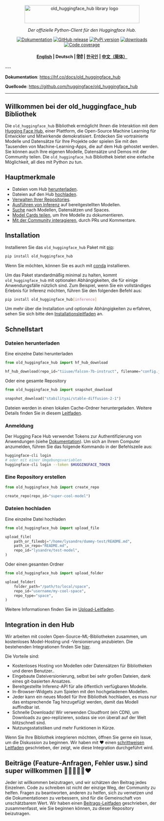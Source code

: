 <p align="center">
  <br/>
    <img alt="old_huggingface_hub library logo" src="https://huggingface.co/datasets/huggingface/documentation-images/raw/main/old_huggingface_hub.svg" width="376" height="59" style="max-width: 100%;">
  <br/>
</p>

<p align="center">
    <i>Der offizielle Python-Client für den Huggingface Hub.</i>
</p>

<p align="center">
    <a href="https://huggingface.co/docs/old_huggingface_hub/de/index"><img alt="Dokumentation" src="https://img.shields.io/website/http/huggingface.co/docs/old_huggingface_hub/index.svg?down_color=red&down_message=offline&up_message=online&label=doc"></a>
    <a href="https://github.com/huggingface/old_huggingface_hub/releases"><img alt="GitHub release" src="https://img.shields.io/github/release/huggingface/old_huggingface_hub.svg"></a>
    <a href="https://github.com/huggingface/old_huggingface_hub"><img alt="PyPi version" src="https://img.shields.io/pypi/pyversions/old_huggingface_hub.svg"></a>
    <a href="https://pypi.org/project/old-huggingface-hub"><img alt="downloads" src="https://static.pepy.tech/badge/old_huggingface_hub/month"></a>
    <a href="https://codecov.io/gh/huggingface/old_huggingface_hub"><img alt="Code coverage" src="https://codecov.io/gh/huggingface/old_huggingface_hub/branch/main/graph/badge.svg?token=RXP95LE2XL"></a>
</p>

<h4 align="center">
    <p>
        <a href="https://github.com/huggingface/old_huggingface_hub/blob/main/README.md">English</a>  |
        <b>Deutsch</b> |
        <a href="https://github.com/huggingface/old_huggingface_hub/blob/main/README_hi.md">हिंदी</a> |
        <a href="https://github.com/huggingface/old_huggingface_hub/blob/main/README_ko.md">한국인</a> |
        <a href="https://github.com/huggingface/old_huggingface_hub/blob/main/README_cn.md">中文（简体）</a>
    <p>
</h4>
---

**Dokumentation**: <a href="https://hf.co/docs/old_huggingface_hub" target="_blank">https://hf.co/docs/old_huggingface_hub</a>

**Quellcode**: <a href="https://github.com/huggingface/old_huggingface_hub" target="_blank">https://github.com/huggingface/old_huggingface_hub</a>

---

## Willkommen bei der old_huggingface_hub Bibliothek

Die `old_huggingface_hub` Bibliothek ermöglicht Ihnen die Interaktion mit dem [Hugging Face Hub](https://huggingface.co/), einer Plattform, die Open-Source Machine Learning für Entwickler und Mitwirkende demokratisiert. Entdecken Sie vortrainierte Modelle und Datensätze für Ihre Projekte oder spielen Sie mit den Tausenden von Machine-Learning-Apps, die auf dem Hub gehostet werden. Sie können auch Ihre eigenen Modelle, Datensätze und Demos mit der Community teilen. Die `old_huggingface_hub` Bibliothek bietet eine einfache Möglichkeit, all dies mit Python zu tun.

## Hauptmerkmale

- Dateien vom Hub [herunterladen](https://huggingface.co/docs/old_huggingface_hub/de/guides/download).
- Dateien auf den Hub [hochladen](https://huggingface.co/docs/old_huggingface_hub/de/guides/upload).
- [Verwalten Ihrer Repositories](https://huggingface.co/docs/old_huggingface_hub/de/guides/repository).
- [Ausführen von Inferenz](https://huggingface.co/docs/old_huggingface_hub/de/guides/inference) auf bereitgestellten Modellen.
- [Suche](https://huggingface.co/docs/old_huggingface_hub/de/guides/search) nach Modellen, Datensätzen und Spaces.
- [Model Cards teilen](https://huggingface.co/docs/old_huggingface_hub/de/guides/model-cards), um Ihre Modelle zu dokumentieren.
- [Mit der Community interagieren](https://huggingface.co/docs/old_huggingface_hub/de/guides/community), durch PRs und Kommentare.

## Installation

Installieren Sie das `old_huggingface_hub` Paket mit [pip](https://pypi.org/project/old-huggingface-hub/):

```bash
pip install old_huggingface_hub
```

Wenn Sie möchten, können Sie es auch mit [conda](https://huggingface.co/docs/old_huggingface_hub/de/installation#installieren-mit-conda) installieren.

Um das Paket standardmäßig minimal zu halten, kommt `old_huggingface_hub` mit optionalen Abhängigkeiten, die für einige Anwendungsfälle nützlich sind. Zum Beispiel, wenn Sie ein vollständiges Erlebnis für Inferenz möchten, führen Sie den folgenden Befehl aus:

```bash
pip install old_huggingface_hub[inference]
```

Um mehr über die Installation und optionale Abhängigkeiten zu erfahren, sehen Sie sich bitte den [Installationsleitfaden](https://huggingface.co/docs/old_huggingface_hub/de/installation) an.

## Schnellstart

### Dateien herunterladen

Eine einzelne Datei herunterladen

```py
from old_huggingface_hub import hf_hub_download

hf_hub_download(repo_id="tiiuae/falcon-7b-instruct", filename="config.json")
```

Oder eine gesamte Repository

```py
from old_huggingface_hub import snapshot_download

snapshot_download("stabilityai/stable-diffusion-2-1")
```

Dateien werden in einen lokalen Cache-Ordner heruntergeladen. Weitere Details finden Sie in diesem [Leitfaden](https://huggingface.co/docs/old_huggingface_hub/de/guides/manage-cache).

### Anmeldung

Der Hugging Face Hub verwendet Tokens zur Authentifizierung von Anwendungen (siehe [Dokumentation](https://huggingface.co/docs/hub/security-tokens)). Um sich an Ihrem Computer anzumelden, führen Sie das folgende Kommando in der Befehlszeile aus:

```bash
huggingface-cli login
# oder mit einer Umgebungsvariablen
huggingface-cli login --token $HUGGINGFACE_TOKEN
```

### Eine Repository erstellen

```py
from old_huggingface_hub import create_repo

create_repo(repo_id="super-cool-model")
```

### Dateien hochladen

Eine einzelne Datei hochladen

```py
from old_huggingface_hub import upload_file

upload_file(
    path_or_fileobj="/home/lysandre/dummy-test/README.md",
    path_in_repo="README.md",
    repo_id="lysandre/test-model",
)
```

Oder einen gesamten Ordner

```py
from old_huggingface_hub import upload_folder

upload_folder(
    folder_path="/path/to/local/space",
    repo_id="username/my-cool-space",
    repo_type="space",
)
```

Weitere Informationen finden Sie im [Upload-Leitfaden](https://huggingface.co/docs/old_huggingface_hub/de/guides/upload).

## Integration in den Hub

Wir arbeiten mit coolen Open-Source-ML-Bibliotheken zusammen, um kostenloses Model-Hosting und -Versionierung anzubieten. Die bestehenden Integrationen finden Sie [hier](https://huggingface.co/docs/hub/libraries).

Die Vorteile sind:

- Kostenloses Hosting von Modellen oder Datensätzen für Bibliotheken und deren Benutzer..
- Eingebaute Dateiversionierung, selbst bei sehr großen Dateien, dank eines git-basierten Ansatzes.
- Bereitgestellte Inferenz-API für alle öffentlich verfügbaren Modelle.
- In-Browser-Widgets zum Spielen mit den hochgeladenen Modellen.
- Jeder kann ein neues Modell für Ihre Bibliothek hochladen, es muss nur das entsprechende Tag hinzugefügt werden, damit das Modell auffindbar ist.
- Schnelle Downloads! Wir verwenden Cloudfront (ein CDN), um Downloads zu geo-replizieren, sodass sie von überall auf der Welt blitzschnell sind.
- Nutzungsstatistiken und mehr Funktionen in Kürze.

Wenn Sie Ihre Bibliothek integrieren möchten, öffnen Sie gerne ein Issue, um die Diskussion zu beginnen. Wir haben mit ❤️ einen [schrittweisen Leitfaden](https://huggingface.co/docs/hub/adding-a-library) geschrieben, der zeigt, wie diese Integration durchgeführt wird.

## Beiträge (Feature-Anfragen, Fehler usw.) sind super willkommen 💙💚💛💜🧡❤️

Jeder ist willkommen beizutragen, und wir schätzen den Beitrag jedes Einzelnen. Code zu schreiben ist nicht der einzige Weg, der Community zu helfen. Fragen zu beantworten, anderen zu helfen, sich zu vernetzen und die Dokumentationen zu verbessern, sind für die Gemeinschaft von unschätzbarem Wert. Wir haben einen [Beitrags-Leitfaden](https://github.com/huggingface/old_huggingface_hub/blob/main/CONTRIBUTING.md) geschrieben, der zusammenfasst, wie Sie beginnen können, zu dieser Repository beizutragen.
